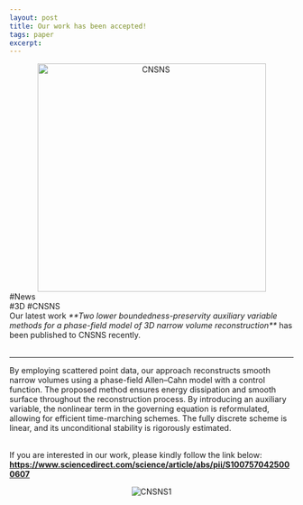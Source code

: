 ```yaml
---
layout: post
title: Our work has been accepted!
tags: paper
excerpt: 
---
```


<div align="center">
  <img src="{{ site.baseurl }}/images/TwoLowerBoundednessfor3DReconstruction/SCIcoverCNSNS1.jpg" alt="CNSNS" height="405"/>
</div>
<div class="tooltip-container-lightblue">
  <span class="text-lightblue">#News</span>
</div><div class="tooltip-container-red"><span class="text-red">#3D</span> <span class="text-red">#CNSNS</span></div>
Our latest work <i>**Two lower boundedness-preservity auxiliary variable methods for a phase-field model of 3D narrow volume reconstruction**</i> has been published to CNSNS recently. <br/>
<br/>

---

By employing scattered point data, our approach reconstructs smooth narrow volumes using a phase-field Allen–Cahn model with a control function. The proposed method ensures energy dissipation and smooth surface throughout the reconstruction process. By introducing an auxiliary variable, the nonlinear term in the governing equation is reformulated, allowing for efficient time-marching schemes. The fully discrete scheme is linear, and its unconditional stability is rigorously estimated.<br/>
<br/>

If you are interested in our work, please kindly follow the link below:<br/>
**<a href="https://www.sciencedirect.com/science/article/abs/pii/S1007570425000607">https://www.sciencedirect.com/science/article/abs/pii/S1007570425000607</a>**
<div align="center">
  <img src="{{ site.baseurl }}/images/TwoLowerBoundednessfor3DReconstruction/component.jpg" alt="CNSNS1"/>
</div>


